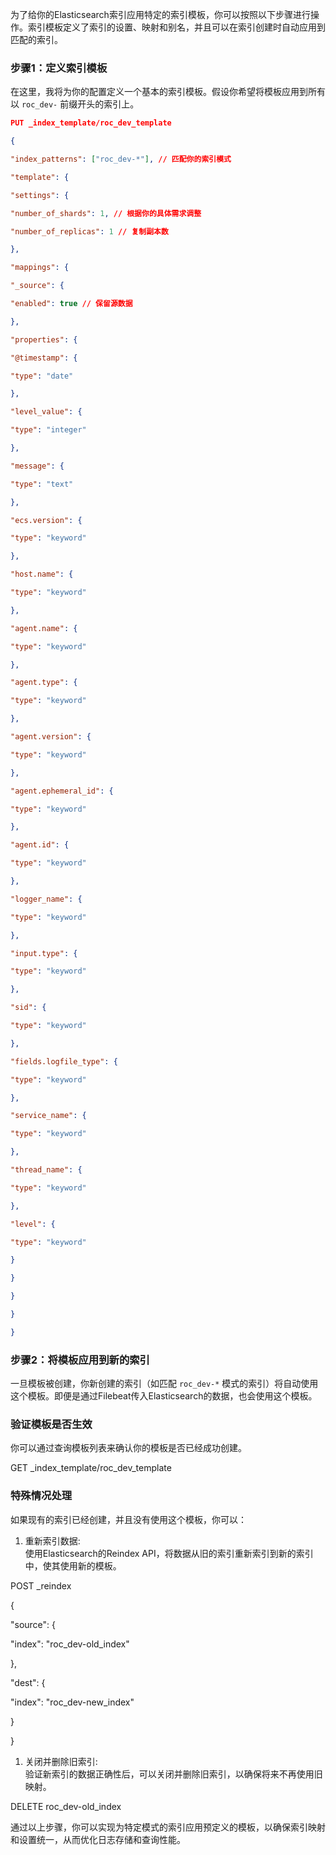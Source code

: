 为了给你的Elasticsearch索引应用特定的索引模板，你可以按照以下步骤进行操作。索引模板定义了索引的设置、映射和别名，并且可以在索引创建时自动应用到匹配的索引。  
  
### 步骤1：定义索引模板  
  
在这里，我将为你的配置定义一个基本的索引模板。假设你希望将模板应用到所有以 `roc_dev-` 前缀开头的索引上。  
```json
PUT _index_template/roc_dev_template

{

"index_patterns": ["roc_dev-*"], // 匹配你的索引模式

"template": {

"settings": {

"number_of_shards": 1, // 根据你的具体需求调整

"number_of_replicas": 1 // 复制副本数

},

"mappings": {

"_source": {

"enabled": true // 保留源数据

},

"properties": {

"@timestamp": {

"type": "date"

},

"level_value": {

"type": "integer"

},

"message": {

"type": "text"

},

"ecs.version": {

"type": "keyword"

},

"host.name": {

"type": "keyword"

},

"agent.name": {

"type": "keyword"

},

"agent.type": {

"type": "keyword"

},

"agent.version": {

"type": "keyword"

},

"agent.ephemeral_id": {

"type": "keyword"

},

"agent.id": {

"type": "keyword"

},

"logger_name": {

"type": "keyword"

},

"input.type": {

"type": "keyword"

},

"sid": {

"type": "keyword"

},

"fields.logfile_type": {

"type": "keyword"

},

"service_name": {

"type": "keyword"

},

"thread_name": {

"type": "keyword"

},

"level": {

"type": "keyword"

}

}

}

}

}

```

 
  
### 步骤2：将模板应用到新的索引  
  
一旦模板被创建，你新创建的索引（如匹配 `roc_dev-*` 模式的索引）将自动使用这个模板。即便是通过Filebeat传入Elasticsearch的数据，也会使用这个模板。  
  
### 验证模板是否生效  
  
你可以通过查询模板列表来确认你的模板是否已经成功创建。  

GET _index_template/roc_dev_template

  
### 特殊情况处理  
  
如果现有的索引已经创建，并且没有使用这个模板，你可以：  

1. 重新索引数据:  
    使用Elasticsearch的Reindex API，将数据从旧的索引重新索引到新的索引中，使其使用新的模板。

POST _reindex

{

"source": {

"index": "roc_dev-old_index"

},

"dest": {

"index": "roc_dev-new_index"

}

}

  

1. 关闭并删除旧索引:  
    验证新索引的数据正确性后，可以关闭并删除旧索引，以确保将来不再使用旧映射。

DELETE roc_dev-old_index

  
通过以上步骤，你可以实现为特定模式的索引应用预定义的模板，以确保索引映射和设置统一，从而优化日志存储和查询性能。